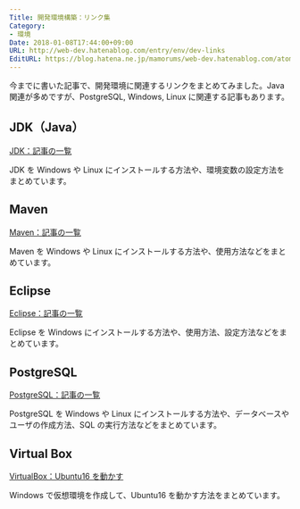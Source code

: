 ```yaml
---
Title: 開発環境構築：リンク集
Category:
- 環境
Date: 2018-01-08T17:44:00+09:00
URL: http://web-dev.hatenablog.com/entry/env/dev-links
EditURL: https://blog.hatena.ne.jp/mamorums/web-dev.hatenablog.com/atom/entry/10328749687179202826
---
```


今までに書いた記事で、開発環境に関連するリンクをまとめてみました。Java 関連が多めですが、PostgreSQL, Windows, Linux に関連する記事もあります。


## JDK（Java）
[JDK：記事の一覧](/entry/java/jdk/table-of-contents)

JDK を Windows や Linux にインストールする方法や、環境変数の設定方法をまとめています。


## Maven
[Maven：記事の一覧](/entry/maven/table-of-contents)

Maven を Windows や Linux にインストールする方法や、使用方法などをまとめています。


## Eclipse
[Eclipse：記事の一覧](/entry/eclipse/table-of-contents)

Eclipse を Windows にインストールする方法や、使用方法、設定方法などをまとめています。


## PostgreSQL
[PostgreSQL：記事の一覧](/entry/postgresql/table-of-contents)

PostgreSQL を Windows や Linux にインストールする方法や、データベースやユーザの作成方法、SQL の実行方法などをまとめています。


## Virtual Box
[VirtualBox：Ubuntu16 を動かす](/entry/env/virtualbox/run-ubuntu16)

Windows で仮想環境を作成して、Ubuntu16 を動かす方法をまとめています。
